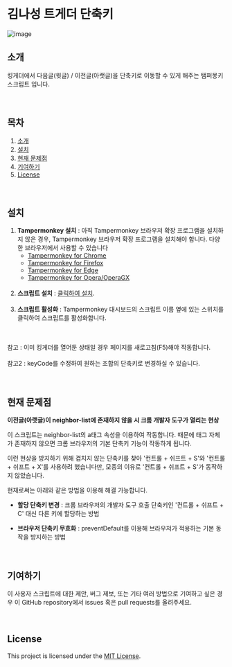 # 김나성 트게더 단축키

![image](https://github.com/DJ-Danjin/NaseongKimTgdShortcut/assets/85267238/248b156f-c6a7-4f2b-b1f8-0e5dd06a83b0)


## 소개

킹게더에서 다음글(윗글) / 이전글(아랫글)을 단축키로 이동할 수 있게 해주는 탬퍼몽키 스크립트 입니다.
<br/><br/><br/>

## 목차

1. [소개](#소개)
2. [설치](#설치)
3. [현재 문제점](#현재-문제점)
4. [기여하기](#기여하기)
5. [License](#license)
<br/><br/><br/>

## 설치

1. **Tampermonkey 설치** : 
   아직 Tampermonkey 브라우저 확장 프로그램을 설치하지 않은 경우, Tampermonkey 브라우저 확장 프로그램을 설치해야 합니다. 다양한 브라우저에서 사용할 수 있습니다
   - [Tampermonkey for Chrome](https://chrome.google.com/webstore/detail/tampermonkey/dhdgffkkebhmkfjojejmpbldmpobfkfo)
   - [Tampermonkey for Firefox](https://addons.mozilla.org/en-US/firefox/addon/tampermonkey/)
   - [Tampermonkey for Edge](https://microsoftedge.microsoft.com/addons/detail/tampermonkey/iikmkjmpaadaobahmlepeloendndfphd)
   - [Tampermonkey for Opera/OperaGX](https://addons.opera.com/en-gb/extensions/details/tampermonkey-beta/)
<br/><br/>
2. **스크립트 설치** : 
   [클릭하여 설치](NaseongKimTgdShortcut.user.js?raw=True).
<br/><br/>
3. **스크립트 활성화** : 
   Tampermonkey 대시보드의 스크립트 이름 옆에 있는 스위치를 클릭하여 스크립트를 활성화합니다.
<br/><br/><br/>

참고 : 이미 킹게더를 열어둔 상태일 경우 페이지를 새로고침(F5)해야 작동합니다.
<br/><br/>
참고2 : keyCode를 수정하여 원하는 조합의 단축키로 변경하실 수 있습니다.
<br/><br/><br/>

## 현재 문제점

**이전글(아랫글)이 neighbor-list에 존재하지 않을 시 크롬 개발자 도구가 열리는 현상**

이 스크립트는 neighbor-list의 a태그 속성을 이용하여 작동합니다. 때문에 태그 자체가 존재하지 않으면 크롬 브라우저의 기본 단축키 기능이 작동하게 됩니다.

이런 현상을 방지하기 위해 겹치지 않는 단축키를 찾아 '컨트롤 + 쉬프트 + S'와 '컨트롤 + 쉬프트 + X'를 사용하려 했습니다만, 모종의 이유로 '컨트롤 + 쉬프트 + S'가 동작하지 않았습니다.

현재로써는 아래와 같은 방법을 이용해 해결 가능합니다.

- **할당 단축키 변경** : 크롬 브라우저의 개발자 도구 호출 단축키인 '컨트롤 + 쉬프트 + C' 대신 다른 키에 할당하는 방법

- **브라우저 단축키 무효화** : preventDefault를 이용해 브라우저가 적용하는 기본 동작을 방지하는 방법
<br/><br/><br/>

## 기여하기

이 사용자 스크립트에 대한 제안, 버그 제보, 또는 기타 여러 방법으로 기여하고 싶은 경우 이 GitHub repository에서 issues 혹은 pull requests를 올려주세요.
<br/><br/><br/>

## License

This project is licensed under the [MIT License](LICENSE).
